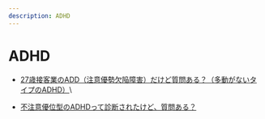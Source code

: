 ```yaml
---
description: ADHD
---
```


# ADHD

* [27歳接客業のADD（注意優勢欠陥障害）だけど質問ある？（多動がないタイプのADHD）](https://kininaru-shufu.com/27%E6%AD%B3%E6%8E%A5%E5%AE%A2%E6%A5%AD%E3%81%AEadd%EF%BC%88%E6%B3%A8%E6%84%8F%E5%84%AA%E5%8B%A2%E6%AC%A0%E9%99%A5%E9%9A%9C%E5%AE%B3%EF%BC%89%E3%81%A0%E3%81%91%E3%81%A9%E8%B3%AA%E5%95%8F%E3%81%82/)\

* [不注意優位型のADHDって診断されたけど、質問ある？](https://kininaru-shufu.com/%E4%B8%8D%E6%B3%A8%E6%84%8F%E5%84%AA%E4%BD%8D%E5%9E%8B%E3%81%AEadhd%E3%81%A3%E3%81%A6%E8%A8%BA%E6%96%AD%E3%81%95%E3%82%8C%E3%81%9F%E3%81%91%E3%81%A9%E3%80%81%E8%B3%AA%E5%95%8F%E3%81%82%E3%82%8B/)
